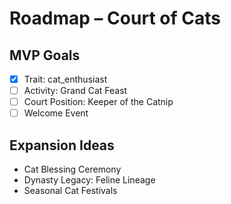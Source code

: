 # Roadmap – Court of Cats

## MVP Goals
- [x] Trait: cat_enthusiast
- [ ] Activity: Grand Cat Feast
- [ ] Court Position: Keeper of the Catnip
- [ ] Welcome Event

## Expansion Ideas
- Cat Blessing Ceremony
- Dynasty Legacy: Feline Lineage
- Seasonal Cat Festivals
